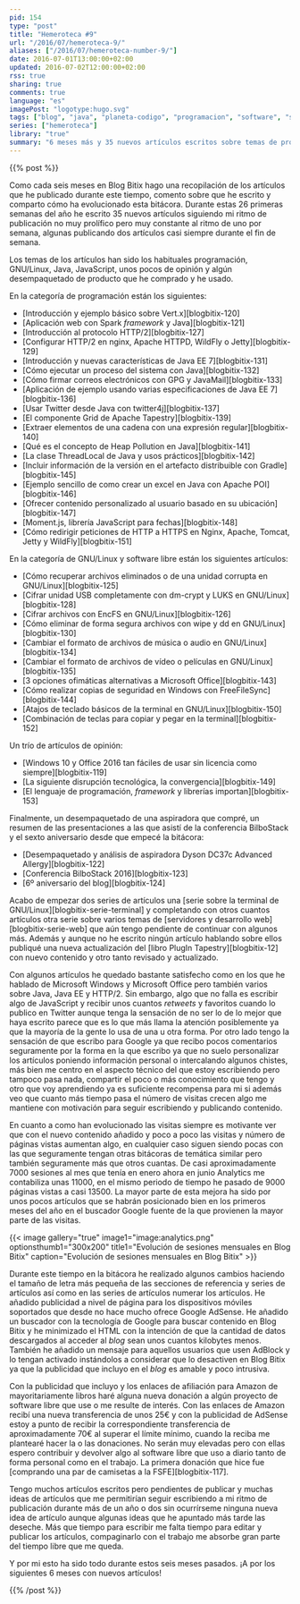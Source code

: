 ```yaml
---
pid: 154
type: "post"
title: "Hemeroteca #9"
url: "/2016/07/hemeroteca-9/"
aliases: ["/2016/07/hemeroteca-number-9/"]
date: 2016-07-01T13:00:00+02:00
updated: 2016-07-02T12:00:00+02:00
rss: true
sharing: true
comments: true
language: "es"
imagePost: "logotype:hugo.svg"
tags: ["blog", "java", "planeta-codigo", "programacion", "software", "software-libre", "tapestry", "gnu-linux"]
series: ["hemeroteca"]
library: "true"
summary: "6 meses más y 35 nuevos artículos escritos sobre temas de programación, java, software libre y opinión. No son muchos artículos pero tampoco son artículos breves sobre noticias efímeras, en cada artículo trato de compartir no solo información sino conocimiento en los que además suelo incluir el código completo de un ejemplo totalmente funcional."
---
```


{{% post %}}

Como cada seis meses en Blog Bitix hago una recopilación de los artículos que he publicado durante este tiempo, comento sobre que he escrito y comparto cómo ha evolucionado esta bitácora. Durante estas 26 primeras semanas del año he escrito 35 nuevos artículos siguiendo mi ritmo de publicación no muy prolífico pero muy constante al ritmo de uno por semana, algunas publicando dos artículos casi siempre durante el fin de semana.

Los temas de los artículos han sido los habituales programación, GNU/Linux, Java, JavaScript, unos pocos de opinión y algún desempaquetado de producto que he comprado y he usado.

En la categoría de programación están los siguientes:

* [Introducción y ejemplo básico sobre Vert.x][blogbitix-120]
* [Aplicación web con Spark _framework_ y Java][blogbitix-121]
* [Introducción al protocolo HTTP/2][blogbitix-127]
* [Configurar HTTP/2 en nginx, Apache HTTPD, WildFly o Jetty][blogbitix-129]
* [Introducción y nuevas características de Java EE 7][blogbitix-131]
* [Cómo ejecutar un proceso del sistema con Java][blogbitix-132]
* [Cómo firmar correos electrónicos con GPG y JavaMail][blogbitix-133]
* [Aplicación de ejemplo usando varias especificaciones de Java EE 7][blogbitix-136]
* [Usar Twitter desde Java con twitter4j][blogbitix-137]
* [El componente Grid de Apache Tapestry][blogbitix-139]
* [Extraer elementos de una cadena con una expresión regular][blogbitix-140]
* [Qué es el concepto de Heap Pollution en Java][blogbitix-141]
* [La clase ThreadLocal de Java y usos prácticos][blogbitix-142]
* [Incluir información de la versión en el artefacto distribuible con Gradle][blogbitix-145]
* [Ejemplo sencillo de como crear un excel en Java con Apache POI][blogbitix-146]
* [Ofrecer contenido personalizado al usuario basado en su ubicación][blogbitix-147]
* [Moment.js, librería JavaScript para fechas][blogbitix-148]
* [Cómo redirigir peticiones de HTTP a HTTPS en Nginx, Apache, Tomcat, Jetty y WildFly][blogbitix-151]

En la categoría de GNU/Linux y software libre están los siguientes artículos:

* [Cómo recuperar archivos eliminados o de una unidad corrupta en GNU/Linux][blogbitix-125]
* [Cifrar unidad USB completamente con dm-crypt y LUKS en GNU/Linux][blogbitix-128]
* [Cifrar archivos con EncFS en GNU/Linux][blogbitix-126]
* [Cómo eliminar de forma segura archivos con wipe y dd en GNU/Linux][blogbitix-130]
* [Cambiar el formato de archivos de música o audio en GNU/Linux][blogbitix-134]
* [Cambiar el formato de archivos de vídeo o películas en GNU/Linux][blogbitix-135]
* [3 opciones ofimáticas alternativas a Microsoft Office][blogbitix-143]
* [Cómo realizar copias de seguridad en Windows con FreeFileSync][blogbitix-144]
* [Atajos de teclado básicos de la terminal en GNU/Linux][blogbitix-150]
* [Combinación de teclas para copiar y pegar en la terminal][blogbitix-152]

Un trío de artículos de opinión:

* [Windows 10 y Office 2016 tan fáciles de usar sin licencia como siempre][blogbitix-119]
* [La siguiente disrupción tecnológica, la convergencia][blogbitix-149]
* [El lenguaje de programación, _framework_ y librerías importan][blogbitix-153]

Finalmente, un desempaquetado de una aspiradora que compré, un resumen de las presentaciones a las que asistí de la conferencia BilboStack y el sexto aniversario desde que empecé la bitácora:

* [Desempaquetado y análisis de aspiradora Dyson DC37c Advanced Allergy][blogbitix-122]
* [Conferencia BilboStack 2016][blogbitix-123]
* [6º aniversario del blog][blogbitix-124]

Acabo de empezar dos series de artículos una [serie sobre la terminal de GNU/Linux][blogbitix-serie-terminal] y completando con otros cuantos artículos otra serie sobre varios temas de [servidores y desarrollo web][blogbitix-serie-web] que aún tengo pendiente de continuar con algunos más. Además y aunque no he escrito ningún artículo hablando sobre ellos publiqué una nueva actualización del [libro PlugIn Tapestry][blogbitix-12] con nuevo contenido y otro tanto revisado y actualizado.

Con algunos artículos he quedado bastante satisfecho como en los que he hablado de Microsoft Windows y Microsoft Office pero también varios sobre Java, Java EE y HTTP/2. Sin embargo, algo que no falla es escribir algo de JavaScript y recibir unos cuantos _retweets_ y favoritos cuando lo publico en Twitter aunque tenga la sensación de no ser lo de lo mejor que haya escrito parece que es lo que más llama la atención posiblemente ya que la mayoría de la gente lo usa de una u otra forma. Por otro lado tengo la sensación de que escribo para Google ya que recibo pocos comentarios seguramente por la forma en la que escribo ya que no suelo personalizar los artículos poniendo información personal o intercalando algunos chistes, más bien me centro en el aspecto técnico del que estoy escribiendo pero tampoco pasa nada, compartir el poco o más conocimiento que tengo y otro que voy aprendiendo ya es suficiente recompensa para mi si además veo que cuanto más tiempo pasa el número de visitas crecen algo me mantiene con motivación para seguir escribiendo y publicando contenido.

En cuanto a como han evolucionado las visitas siempre es motivante ver que con el nuevo contenido añadido y poco a poco las visitas y número de páginas vistas aumentan algo, en cualquier caso siguen siendo pocas con las que seguramente tengan otras bitácoras de temática similar pero también seguramente más que otros cuantas. De casi aproximadamente 7000 sesiones al mes que tenía en enero ahora en junio Analytics me contabiliza unas 11000, en el mismo periodo de tiempo he pasado de 9000 páginas vistas a casi 13500. La mayor parte de esta mejora ha sido por unos pocos artículos que se habrán posicionado bien en los primeros meses del año en el buscador Google fuente de la que provienen la mayor parte de las visitas.

{{< image
    gallery="true"
    image1="image:analytics.png" optionsthumb1="300x200" title1="Evolución de sesiones mensuales en Blog Bitix"
    caption="Evolución de sesiones mensuales en Blog Bitix" >}}

Durante este tiempo en la bitácora he realizado algunos cambios haciendo el tamaño de letra más pequeña de las secciones de referencia y series de artículos así como en las series de artículos numerar los artículos. He añadido publicidad a nivel de página para los dispositivos móviles soportados que desde no hace mucho ofrece Google AdSense. He añadido un buscador con la tecnología de Google para buscar contenido en Blog Bitix y he minimizado el HTML con la intención de que la cantidad de datos descargados al acceder al _blog_ sean unos cuantos kilobytes menos. También he añadido un mensaje para aquellos usuarios que usen AdBlock y lo tengan activado instándolos a considerar que lo desactiven en Blog Bitix ya que la publicidad que incluyo en el _blog_ es amable y poco intrusiva.

Con la publicidad que incluyo y los enlaces de afiliación para Amazon de mayoritariamente libros haré alguna nueva donación a algún proyecto de software libre que use o me resulte de interés. Con las enlaces de Amazon recibí una nueva transferencia de unos 25€ y con la publicidad de AdSense estoy a punto de recibir la correspondiente transferencia de aproximadamente 70€ al superar el límite mínimo, cuando la reciba me plantearé hacer la o las donaciones. No serán muy elevadas pero con ellas espero contribuir y devolver algo al software libre que uso a diario tanto de forma personal como en el trabajo. La primera donación que hice fue [comprando una par de camisetas a la FSFE][blogbitix-117].

Tengo muchos artículos escritos pero pendientes de publicar y muchas ideas de artículos que me permitirían seguir escribiendo a mi ritmo de publicación durante más de un año o dos sin ocurrírseme ninguna nueva idea de artículo aunque algunas ideas que he apuntado más tarde las deseche. Más que tiempo para escribir me falta tiempo para editar y publicar los artículos, compaginarlo con el trabajo me absorbe gran parte del tiempo libre que me queda.

Y por mi esto ha sido todo durante estos seis meses pasados. ¡A por los siguientes 6 meses con nuevos artículos!

{{% /post %}}
